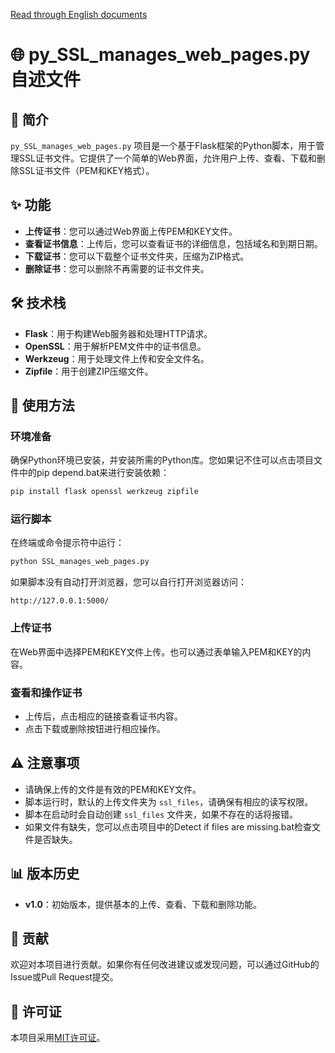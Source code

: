 <a href="https://github.com/wsxqyy/py_SSL_manages_web_pages.py/blob/main/en_README.md">Read through English documents</a>
# 🌐 py_SSL_manages_web_pages.py 自述文件

## 🚀 简介

`py_SSL_manages_web_pages.py` 项目是一个基于Flask框架的Python脚本，用于管理SSL证书文件。它提供了一个简单的Web界面，允许用户上传、查看、下载和删除SSL证书文件（PEM和KEY格式）。

## ✨ 功能

- **上传证书**：您可以通过Web界面上传PEM和KEY文件。
- **查看证书信息**：上传后，您可以查看证书的详细信息，包括域名和到期日期。
- **下载证书**：您可以下载整个证书文件夹，压缩为ZIP格式。
- **删除证书**：您可以删除不再需要的证书文件夹。

## 🛠️ 技术栈

- **Flask**：用于构建Web服务器和处理HTTP请求。
- **OpenSSL**：用于解析PEM文件中的证书信息。
- **Werkzeug**：用于处理文件上传和安全文件名。
- **Zipfile**：用于创建ZIP压缩文件。

## 📝 使用方法

### 环境准备

确保Python环境已安装，并安装所需的Python库。您如果记不住可以点击项目文件中的pip depend.bat来进行安装依赖：

```bash
pip install flask openssl werkzeug zipfile
```

### 运行脚本

在终端或命令提示符中运行：

```bash
python SSL_manages_web_pages.py
```

如果脚本没有自动打开浏览器，您可以自行打开浏览器访问：

```
http://127.0.0.1:5000/
```

### 上传证书

在Web界面中选择PEM和KEY文件上传。也可以通过表单输入PEM和KEY的内容。

### 查看和操作证书

- 上传后，点击相应的链接查看证书内容。
- 点击下载或删除按钮进行相应操作。

## ⚠️ 注意事项

- 请确保上传的文件是有效的PEM和KEY文件。
- 脚本运行时，默认的上传文件夹为 `ssl_files`，请确保有相应的读写权限。
- 脚本在启动时会自动创建 `ssl_files` 文件夹，如果不存在的话将报错。
- 如果文件有缺失，您可以点击项目中的Detect if files are missing.bat检查文件是否缺失。
## 📊 版本历史

- **v1.0**：初始版本，提供基本的上传、查看、下载和删除功能。

## 🤝 贡献

欢迎对本项目进行贡献。如果你有任何改进建议或发现问题，可以通过GitHub的Issue或Pull Request提交。

## 📜 许可证

本项目采用[MIT许可证](LICENSE)。

